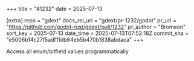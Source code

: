 +++
title = "#1232"
date = 2025-07-13

[extra]
repo = "gdext"
docs_rel_url = "gdext/pr-1232/godot"
pr_url = "https://github.com/godot-rust/gdext/pull/1232"
pr_author = "Bromeon"
sort_key = 2025-07-13
date_time = 2025-07-13T07:52:18Z
commit_sha = "e5006b14c27f5adf11db64eb5b470b1838abdaca"
+++

Access all enum/bitfield values programmatically
